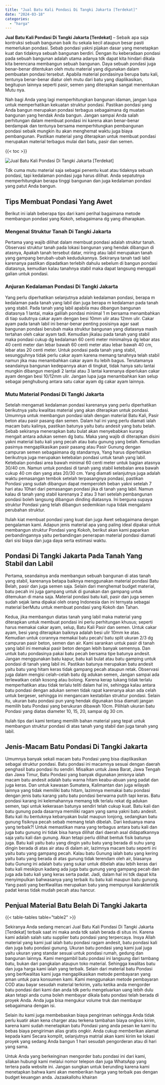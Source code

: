```yaml
---
title: "Jual Batu Kali Pondasi Di Tangki Jakarta [Terdekat]"
date: "2024-03-18"
categories: 
  - "harga"
---
```


**Jual Batu Kali Pondasi Di Tangki Jakarta \[Terdekat\]** – Sebaik apa saja kontruksi sebuah bangunan baik itu sekala kecil ataupun besar pasti memerlukan pondasi. Sebab pondasi yakni pijakan dasar yang menetapkan kuat dan tidaknya sebuah bangunan berdiri. Dengan itu keberadaan pondasi pada sebuah bangunan adalah utama adanya tdk dapat kita hindari dikala kita berencana membangun sebuah bangunan. Daya sebuah pondasi juga benar-benar ditentukan oleh mutu material yang digunakan dalam pembuatan pondasi tersebut. Apabila material pondasinya berupa batu kali, tentunya benar-benar diatur oleh mutu dari batu yang diaplikasikan, begitupun lainnya seperti pasir, semen yang diterapkan sangat menentukan Mutu nya.

Nah bagi Anda yang lagi memperhitungkan bangunan idaman, jangan lupa untuk memperhatikan kekuatan struktur pondasi. Pastikan pondasi yang Anda bangun merupakan pondasi terbagus sebagaimana dg muatan bangunan yang hendak Anda bangun. Jangan sampai Anda salah perhitungan dalam membuat pondasi ini karena akan benar-benar berdampak dan tentunya bersama memperhitungkan pembangunan pondasi sebaik mungkin itu akan menghemat waktu juga biaya pembangunan. Pastikan material yang diterapkan untuk membuat pondasi merupakan material terbagus mulai dari batu, pasir dan semen.

{{< toc >}}

![Jual Batu Kali Pondasi Di Tangki Jakarta [Terdekat]](/images/jual-batu-kali-03.png)

Tdk cuma mutu material saja sebagai penentu kuat atau tidaknya sebuah pondasi, tapi kedalaman pondasi juga harus dilihat. Anda sepatutnya memperhitungkan berapa tinggi bangunan dan juga kedalaman pondasi yang patut Anda bangun.

## Tips Membuat Pondasi Yang Awet

Berikut ini ialah beberapa tips dari kami perihal bagaimana metode membangun pondasi yang Kokoh, sebagaimana dg yang diharapkan.

### Mengenal Struktur Tanah Di Tangki Jakarta

Pertama yang wajib dilihat dalam membuat pondasi adalah struktur tanah. Observasi struktur tanah pada lokasi bangunan yang hendak dibangun di atasnya, Apakah tanah tersebut datar, miring atau labil merupakan tanah yang gampang berubah-ubah kedudukannya. Sekiranya tanah tadi labil karenanya pastikan dipadatkan terlebih dahulu sebelum di bangun pondasi diatasnya, kemudian kalau tanahnya stabil maka dapat langsung menggali galian untuk pondasi.

### Anjuran Kedalaman Pondasi Di Tangki Jakarta

Yang perlu diperhatikan selanjutnya adalah kedalaman pondasi, berapa m kedalaman pada tanah yang labil dan juga berapa m kedalaman pada tanah yang stabil. Pada tanah yang labil apabila mau dibangun bangunan diatasnya 1 lantai, maka galilah pondasi minimal 1 m bersama menambahkan di tiap sudutnya cakar ayam dengan besi 10mm ulir atau 12mm ulir. Cakar ayam pada tanah labil ini benar-benar penting posisinya agar saat bangunan pondasi berubah maka struktur bangunan yang diatasnya masih tertahan oleh cakar ayam tadi. Kemudian jikalau pada tanah yang stabil maka pondasi cukup dg kedalaman 60 centi meter minimalnya dg lebar atas 40 centi meter dan lebar bawah 60 centi meter atau lebar bawah 40 cm, lebar atas 20 centi meter. Untuk pondasi pada tanah yang stabil, sesungguhnya tidak perlu cakar ayam karena memang tanahnya telah stabil namun jika mau menambahkan cakar ayam itu lebih bagus. Terutamanya seandainya bangunan kedepannya akan di tingkat, tidak hanya satu lantai mungkin dibangun menjadi 2 lantai atau 3 lantai karenanya diperlukan cakar ayam dengan besi 10/12mm ulir. Jangan lupa juga menambahkan kan selup sebagai penghubung antara satu cakar ayam dg cakar ayam lainnya.

### Mutu Material Pondasi Di Tangki Jakarta

Setelah mengamati kedalaman pondasi karenanya yang perlu diperhatikan berikutnya yaitu kwalitas material yang akan diterapkan untuk pondasi. Umumnya untuk membangun pondasi ialah dengan material Batu Kali, Pasir beton atau pasir pasang dan semen. Dalam hal ini yang perlu diamati ialah macam batu kalinya, pastikan batunya yaitu batu andesit yang batu belah. Sebab sekiranya menerapkan batu bulat akan menyebabkan kurang mengait antara adukan semen dg batu. Maka yang wajib di diterapkan disini yakni material batu kali yang pecah atau batu gunung yang belah. Kemudian pasirnya mengaplikasikan pasir pasang atau Pasir Gunung dengan campuran semen sebagaimana dg standarnya, Yang harus diperhatikan berikutnya juga merupakan ketebalan pondasi untuk tanah yang labil. Ketebalan pondasi area bawah minimal 60 centi meter untuk bagian atasnya 30/40 cm. Namun untuk pondasi di tanah yang stabil ketebalan area bawah cukup 40 cm dan yang atas 20/30 cm. Yang diamati selanjutnya juga adalah waktu pemasangan tembok setelah terpasangnya pondasi, pastikan Pondasi yang sudah dibangun dapat memperoleh beban yakni setelah 7 hari atau 10hari dari pemasangan pondasi jika di tanah yang labil. Namun kalau di tanah yang stabil karenanya 2 atau 3 hari setelah pembangunan pondasi boleh langsung dibangun dinding diatasnya. Ini berguna supaya struktur Pondasi yang telah dibangun sedemikian rupa tidak mengalami perubahan struktur.

Itulah kiat membuat pondasi yang kuat dan juga Awet sebagaimana dengan pengalaman kami. Adapun jenis material apa yang paling ideal dipakai untuk membangun struktur Pondasi yang Kokoh, berikut akan kami paparkan perbandingannya yaitu perbandingan penerapan material pondasi diamati dari sisi biaya dan juga daya serta estimasi waktu.

## Pondasi Di Tangki Jakarta Pada Tanah Yang Stabil dan Labil

Pertama, seandainya anda membangun sebuah bangunan di atas tanah yang stabil, karenanya betapa baiknya menggunakan material pondasi Batu Belah, pasir dan juga semen saja. Selain dari menghemat budget material, batu pecah ini juga gampang untuk di gunakan dan gampang untuk ditemukan di mana saja. Material pondasi batu kali, pasir dan juga semen sudah sejak lama dipakai oleh orang Indonesia dan ini ternyata sebagai material berMutu untuk membuat pondasi yang Kokoh dan Tahan.

Kedua, jika membangun diatas tanah yang labil maka material yang diterapkan untuk membuat pondasi ini perlu perhitungan khusus; seperti harus memakai cakar ayam, selup, Batu Kali Pasir dan semen. Untuk cakar ayam, besi yang diterapkan baiknya adalah besi ulir 10mm ke atas. Kemudian untuk corannya memakai batu pecah/ batu split ukuran 2/3 dg campuran pasir beton, semen dan air. Kami sarankan untuk pasir di tanah yang labil ini memakai pasir beton dengan lebih banyak semennya. Dan untuk batu pondasinya pakai batu pecah bersama tipe batunya andesit. Jangan menggunakan batu kapur, batu kali bulat atau batu gamping untuk pondasi di tanah yang labil ini. Pastikan batunya merupakan batu andesit yaitu batu yang hitam keras tidak gampang pecah ataupun retak. Observasi juga dalam mengisi celah-celah batu dg adukan semen, Jangan sampai ada terlewatkan celah kosong atau bolong. Karena kerap tukang tidak terlalu memperhatikan atau tidak terlalu teliti dalam hal ini, sehingga kalau antara batu pondasi dengan adukan semen tidak rapat karenanya akan ada celah untuk bergeser, sehingga ini mengancam kestabilan struktur pondasi. Selain itu, ukuran batu pondasi pun yang hendak digunakan bisa diamati jangan memilih batu Pondasi yang berukuran dibawah 10cm. Pilihlah ukuran batu Pondasi yang diatas diameter 10, 15, 20, sampai dg 30 cm.

Itulah tips dari kami tentang memilih bahan material yang tepat untuk membangun struktur pondasi di atas tanah yang stabil dan juga tanah yang labil.

## Jenis-Macam Batu Pondasi Di Tangki Jakarta

Umumnya banyak sekali macam batu Pondasi yang bisa diaplikasikan sebagai struktur pondasi. Batu pondasi ini macamnya sesuai dengan daerah penghasil batu pondasi itu sendiri. Misalkan untuk Jawa Barat, Jawa Tengah dan Jawa Timur, Batu Pondasi yang banyak digunakan jenisnya ialah macam batu andesit adalah batu warna hitam keabu-abuan yang padat dan juga keras. Dan untuk kawasan Sumatera, Kalimantan dan juga wilayah lainnya yang tidak memiliki batu hitam, lazimnya memakai batu pondasi dengan jenis batu karang yaitu batu pondasi berwarna putih tapi keras. Batu pondasi karang ini kelemahannya memang tdk terlalu rekat dg adukan semen, tapi untuk kekerasan batunya sendiri telah cukup kuat. Batu kali dan batu gunung pada dasarnya memiliki ragam yang sama yakni batu andesit. Batu kali itu bentuknya kebanyakan bulat maupun lonjong, sedangkan batu gunung fisiknya pecah sebab memang telah dibelah. Dari keduanya mana yang terbaik?! Untuk memastikan mana yang terbagus antara batu kali dan juga batu gunung ini tidak bisa hanya dilihat dari daerah asal didapatkannya saja yaitu kali dan gunung. Akan tetapi perlu dilihat bentuk fisik batunya juga. Batu kali yaitu batu yang dingin yaitu batu yang berada di suhu yang dingin berada di atas air atau di dalam air, lazimnya macam batu seperti ini yaitu batu yang gampang pecah. Kalau batu Gunung ialah batu yang kering yaitu batu yang berada di atas gunung tidak terendam oleh air, biasanya batu Gunung ini adalah batu yang sukar untuk dibelah atau lebih keras dari batu kali meskipun kadang ada juga batu gunung yang gampang pecah dan juga ada batu kali yang keras serta padat. Jadi, dalam hal ini tdk dapat kita menyimpulkan bahwasanya yang terbaik itu batu kali maupun batu gunung. Yang pasti yang berKwalitas merupakan batu yang mempunyai karakteristik padat keras tidak mudah pecah atau hancur.

## Penjual Material Batu Belah Di Tangki Jakarta

{{< table-tables table="table2" >}}

Sekiranya Anda sedang mencari Jual Batu Kali Pondasi Di Tangki Jakarta \[Terdekat\] terbaik saat ini maka anda tdk salah berada di situs ini. Karena kami adalah salah satu supplier batu pondasi yang terpercaya. Insya Allah material yang kami jual ialah batu pondasi ragam andesit, batu pondasi kali dan juga batu pondasi gunung. Ukuran batu pondasi yang kami jual juga yaitu ukuran yang standar sesuai untuk pondasi rumah, gedung dan bangunan lainnya. Kami mengambil batu pondasi ini langsung dari tambang batu, bukan dari pangkalan ataupun toko material. Sehingga kwalitas batu dan juga harga kami ialah yang terbaik. Selain dari material batu Pondasi yang berKwalitas kami juga mengaplikasikan metode pembayaran yang aman untuk para konsumen kami. Kami menggunakan metode pembayaran COD atau bayar sesudah material terkirim, yaitu ketika anda mengorder batu pondasi dari kami dan anda tdk perlu mengeluarkan uang lebih dulu akan tetapi anda cuma boleh membayar dikala batu pondasi telah berada di proyek Anda. Anda juga bisa mengukur volume truk dan membayar sebagaimana dengan isi.

Selain itu kami juga membebaskan biaya pengiriman sehingga Anda tidak perlu kuatir akan kena charger atau terkena tambahan biaya ongkos kirim, karena kami sudah menetapkan batu Pondasi yang anda pesan ke kami itu bebas biaya pengiriman alias gratis ongkir. Anda cukup memberikan alamat kepada kami Secara komplit, selanjutnya matrial akan kami kirim ke lokasi proyek yang sedang Anda bangun 1 hari sesudah pengorderan atau di hari yang sama.

Untuk Anda yang berkeinginan mengorder batu pondasi ini dari kami, silakan hubungi kami melalui nomor telepon dan juga WhatsApp yang tertera pada website ini. Jangan sungkan untuk berunding karena kami menetapkan bahwa kami akan memberikan harga yang terbaik pas dengan budget keuangan anda. Jazaakallohu khairan
